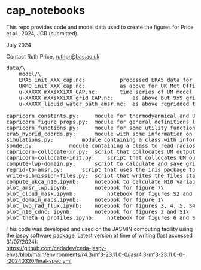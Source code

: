 # cap_notebooks
This repo provides code and model data used to create the figures for Price et al., 2024, JGR (submitted).

July 2024

Contact Ruth Price, ruthpr@bas.ac.uk

<pre>
data/\
	model/\
	ERA5_init_XXX_cap.nc:			processed ERA5 data for figure 6\
	UKMO_init_XXX_cap.nc:			as above for UK Met Office analysis\
	u-XXXXX_mXXsXXiXX_CAP.nc:		time series of UM model output collocated with RV Investigator (spatial mean over 9 nearest neighbours). u-XXXXX is the UM code for the simulations (see eg simulations.py) and mXXsXXiXXX is the UM "stashcode" used in the model to reference each variable. Processed from raw output files with CDO and then collocated using capricorn-collocation-xr.py\
	u-XXXXX_mXXsXXiXX_grid_CAP.nc:		as above but 9x9 grid\
	u-XXXXX_liquid_water_path_amsr.nc:	as above regridded to AMSR2 spatial grid in regrid-to-amsr.py

capricorn_constants.py:		module for thermodyanmical and UM constants used in code\
capricorn_figure_props.py:	module for general definitions like fontsizes for figures\
capricorn_functions.py:		module for some utility functions used throughout \
era5_hybrid_coords.py:		module with some information on ERA5 coordinates\
simulations.py:			module containing a class with information about each UM simulation\
sonde.py:			module containing a class to read radiosonde data\
capricorn-collocate-xr.py:	script that collocates UM output with RV Investigator\
capricorn-collocate-init.py:	script that collocates UM output (at initilisation me), UKMO analysis and ERA5 with RV Investigator.\
compute-lwp-domain.py:		script to calculate and save gridded LWP from cloud liquid water mass, air density, and model level heights\
regrid-to-amsr.py:		script that uses the iris package to regrid model output to AMSR grid\
write-submission-files.py:	script that writes the files stashcodes.csv and suites.csv for later use in submit_cap_collocation.sh to submit collocation script to sbatch in bulk.\
compute_ukca_n10.ipynb:		notebook to calculate N10 variable from UKCA aerosol fields\
plot_amsr_lwp.ipynb:		notebook for figure 7\
plot_cloud_mask.ipynb:          notebook for figures S2 and S2\
plot_domain_maps.ipynb:		notebook for figure 1\
plot_lwp_rad_flux.ipynb:	notebook for figures 3, 4, 5, S4, S5 and S6\
plot_n10_cdnc: ipynb:		notebook for figures 2 and S1\
plot_theta_q_profiles.ipynb:	notebook for figures 6 and S7\
</pre>

This code was developed and used on the JASMIN computing facility using the jaspy software package. Latest version at time of writing (last accessed 31/07/2024):\
https://github.com/cedadev/ceda-jaspy-envs/blob/main/environments/r4.3/mf3-23.11.0-0/jasr4.3-mf3-23.11.0-0-r20240320/final-spec.yml
